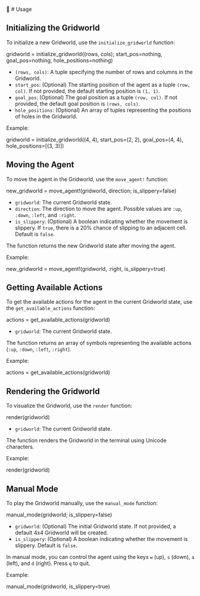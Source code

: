 📝 # Usage

## Initializing the Gridworld

To initialize a new Gridworld, use the `initialize_gridworld` function:

gridworld = initialize_gridworld((rows, cols); start_pos=nothing, goal_pos=nothing, hole_positions=nothing)

- `(rows, cols)`: A tuple specifying the number of rows and columns in the Gridworld.
- `start_pos`: (Optional) The starting position of the agent as a tuple `(row, col)`. If not provided, the default starting position is `(1, 1)`.
- `goal_pos`: (Optional) The goal position as a tuple `(row, col)`. If not provided, the default goal position is `(rows, cols)`.
- `hole_positions`: (Optional) An array of tuples representing the positions of holes in the Gridworld.

Example:

gridworld = initialize_gridworld((4, 4), start_pos=(2, 2), goal_pos=(4, 4), hole_positions=[(3, 3)])

## Moving the Agent

To move the agent in the Gridworld, use the `move_agent!` function:

new_gridworld = move_agent!(gridworld, direction; is_slippery=false)

- `gridworld`: The current Gridworld state.
- `direction`: The direction to move the agent. Possible values are `:up`, `:down`, `:left`, and `:right`.
- `is_slippery`: (Optional) A boolean indicating whether the movement is slippery. If `true`, there is a 20% chance of slipping to an adjacent cell. Default is `false`.

The function returns the new Gridworld state after moving the agent.

Example:

new_gridworld = move_agent!(gridworld, :right, is_slippery=true)

## Getting Available Actions

To get the available actions for the agent in the current Gridworld state, use the `get_available_actions` function:

actions = get_available_actions(gridworld)

- `gridworld`: The current Gridworld state.

The function returns an array of symbols representing the available actions (`:up`, `:down`, `:left`, `:right`).

Example:

actions = get_available_actions(gridworld)

## Rendering the Gridworld

To visualize the Gridworld, use the `render` function:

render(gridworld)

- `gridworld`: The current Gridworld state.

The function renders the Gridworld in the terminal using Unicode characters.

Example:

render(gridworld)

## Manual Mode

To play the Gridworld manually, use the `manual_mode` function:

manual_mode(gridworld; is_slippery=false)

- `gridworld`: (Optional) The initial Gridworld state. If not provided, a default 4x4 Gridworld will be created.
- `is_slippery`: (Optional) A boolean indicating whether the movement is slippery. Default is `false`.

In manual mode, you can control the agent using the keys `w` (up), `s` (down), `a` (left), and `d` (right). Press `q` to quit.

Example:

manual_mode(gridworld, is_slippery=true)
